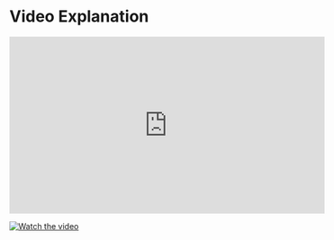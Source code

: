 # Video Explanation


<iframe width="560" height="315" src="https://www.youtube.com/watch?v=yF0A6fs2dpQ" title="YouTube video player" frameborder="0" allow="accelerometer; autoplay; clipboard-write; encrypted-media; gyroscope; picture-in-picture; web-share" referrerpolicy="strict-origin-when-cross-origin" allowfullscreen></iframe>

[![Watch the video](https://www.youtube.com/watch?v=yF0A6fs2dpQ)](https://www.youtube.com/watch?v=yF0A6fs2dpQ)
